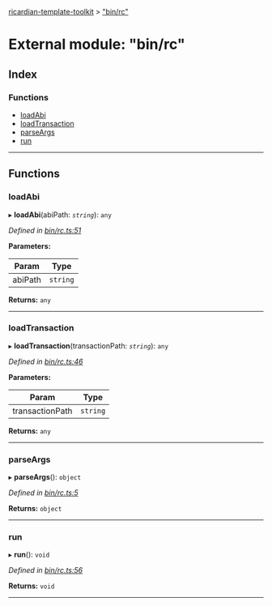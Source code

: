 [ricardian-template-toolkit](../README.md) > ["bin/rc"](../modules/_bin_rc_.md)

# External module: "bin/rc"

## Index

### Functions

* [loadAbi](_bin_rc_.md#loadabi)
* [loadTransaction](_bin_rc_.md#loadtransaction)
* [parseArgs](_bin_rc_.md#parseargs)
* [run](_bin_rc_.md#run)

---

## Functions

<a id="loadabi"></a>

###  loadAbi

▸ **loadAbi**(abiPath: *`string`*): `any`

*Defined in [bin/rc.ts:51](https://github.com/EOSIO/ricardian-template-toolkit/blob/3c49e9d/src/bin/rc.ts#L51)*

**Parameters:**

| Param | Type |
| ------ | ------ |
| abiPath | `string` |

**Returns:** `any`

___
<a id="loadtransaction"></a>

###  loadTransaction

▸ **loadTransaction**(transactionPath: *`string`*): `any`

*Defined in [bin/rc.ts:46](https://github.com/EOSIO/ricardian-template-toolkit/blob/3c49e9d/src/bin/rc.ts#L46)*

**Parameters:**

| Param | Type |
| ------ | ------ |
| transactionPath | `string` |

**Returns:** `any`

___
<a id="parseargs"></a>

###  parseArgs

▸ **parseArgs**(): `object`

*Defined in [bin/rc.ts:5](https://github.com/EOSIO/ricardian-template-toolkit/blob/3c49e9d/src/bin/rc.ts#L5)*

**Returns:** `object`

___
<a id="run"></a>

###  run

▸ **run**(): `void`

*Defined in [bin/rc.ts:56](https://github.com/EOSIO/ricardian-template-toolkit/blob/3c49e9d/src/bin/rc.ts#L56)*

**Returns:** `void`

___

